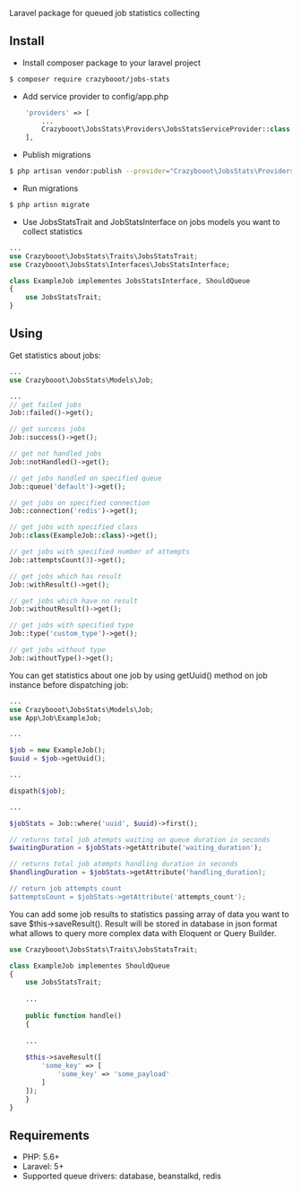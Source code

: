 Laravel package for queued job statistics collecting

## Install

* Install composer package to your laravel project
``` bash
$ composer require crazybooot/jobs-stats
```

* Add service provider to config/app.php
``` php
    'providers' => [
        ...
        Crazybooot\JobsStats\Providers\JobsStatsServiceProvider::class,
    ],
```

* Publish migrations
``` bash
$ php artisan vendor:publish --provider="Crazybooot\JobsStats\Providers\JobsStatsProvider" --tag="migrations"
```

* Run migrations
``` bash
$ php artisn migrate
```

* Use JobsStatsTrait and JobStatsInterface on jobs models you want to collect statistics
``` php
...
use Crazybooot\JobsStats\Traits\JobsStatsTrait;
use Crazybooot\JobsStats\Interfaces\JobsStatsInterface;

class ExampleJob implementes JobsStatsInterface, ShouldQueue
{
    use JobsStatsTrait;
}
```

## Using

Get statistics about jobs:

``` php
...
use Crazybooot\JobsStats\Models\Job;

...
// get failed jobs
Job::failed()->get();

// get success jobs
Job::success()->get();

// get not handled jobs
Job::notHandled()->get();

// get jobs handled on specified queue
Job::queue('default')->get();

// get jobs on specified connection
Job::connection('redis')->get();

// get jobs with specified class
Job::class(ExampleJob::class)->get();

// get jobs with specified number of attempts
Job::attemptsCount(3)->get();

// get jobs which has result
Job::withResult()->get();

// get jobs which have no result
Job::withoutResult()->get();

// get jobs with specified type
Job::type('custom_type')->get();

// get jobs without type
Job::withoutType()->get();
```

You can get statistics about one job by using getUuid() method on job instance before dispatching job:
``` php
...
use Crazybooot\JobsStats\Models\Job;
use App\Job\ExampleJob;

...

$job = new ExampleJob();
$uuid = $job->getUuid();

...

dispath($job);

...

$jobStats = Job::where('uuid', $uuid)->first();

// returns total job atempts waiting on queue duration in seconds
$waitingDuration = $jobStats->getAttribute('waiting_duration');

// returns total job atempts handling duration in seconds
$handlingDuration = $jobStats->getAttribute('handling_duration);

// return job attempts count
$attemptsCount = $jobStats->getAttribute('attempts_count');
```
You can add some job results to statistics passing array of data
you want to save $this->saveResult().
Result will be stored in database in json format what allows to query
more complex data with Eloquent or Query Builder.
``` php
use Crazybooot\JobsStats\Traits\JobsStatsTrait;

class ExampleJob implementes ShouldQueue
{
    use JobsStatsTrait;
    
    ...
    
    public function handle()
    {
    
    ...
    
    $this->saveResult([
        'some_key' => [
            'some_key' => 'some_payload'
        ]
    ]);
    }
}
```

## Requirements

* PHP: 5.6+
* Laravel: 5+
* Supported queue drivers: database, beanstalkd, redis

